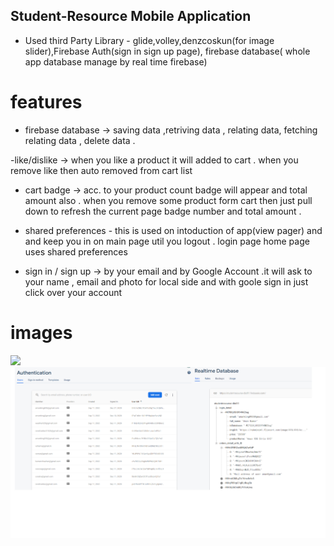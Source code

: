 ## Student-Resource Mobile Application

- Used third Party Library - glide,volley,denzcoskun(for image slider),Firebase Auth(sign in sign up page),
                            firebase database( whole app database manage by real time firebase)
                            
                            
 # features  
 
 - firebase database -> saving data ,retriving data , relating data, fetching relating data , delete data . 
 
 -like/dislike  -> when you like a product it will added to cart . when you remove like then auto removed from cart list 
 
 - cart badge -> acc. to your product count badge will appear and total amount also . when you remove some product form cart then just pull down to refresh 
                  the current page badge number and total amount .

- shared preferences - this is used on intoduction of app(view pager) and and keep you in on main page util you logout . login page home page 
                       uses shared preferences

 - sign in / sign up  -> by your email and by Google Account .it will ask to your name , email and photo for local side and with goole sign in just click 
                        over your account                 
 
 # images
 <img src="https://raw.githubusercontent.com/amankumar7017/amankumar7017.github.io/master/images/sr_pik1.png">
 <img src="https://raw.githubusercontent.com/Duchies/PhotoResources/master/sr_pik3(data).png">
